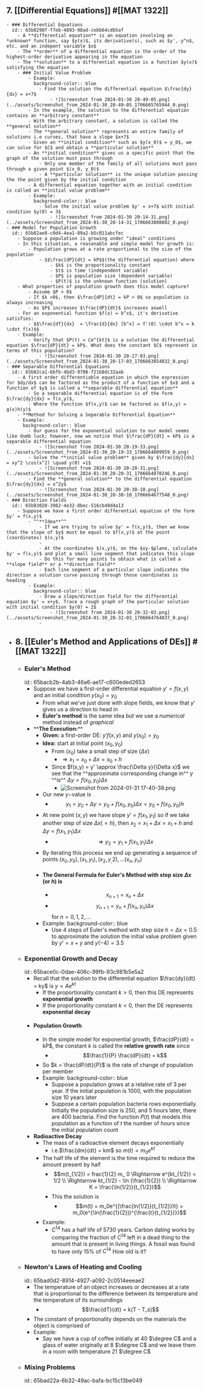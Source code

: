 ## 7. [[Differential Equations]] #[[MAT 1322]]
	- ### Differential Equations
	  id:: 65b8298f-f7eb-4893-98ad-cebb64cdb5af
		- A **differential equation** is an equation involving an *unknown* function, say $y(x)$, its derivative(s), such as $y', y^n$, etc. and an indepent variable $x$
		- The **order** of a differential equation is the order of the highest-order derivative appearing in the equation
		- The **solution** to a differential equation is a function $y(x)$ satisfying the equation
		- ### Initial Value Problem
			- Example:
			  background-color:: blue
				- Find the solution the differential equation $\frac{dy}{dx} = x+7$
					- ![Screenshot from 2024-01-30 20-49-05.png](../assets/Screenshot_from_2024-01-30_20-49-05_1706665765944_0.png)
			- In the example, the solution to the differential equation contains an **arbitrary constant**
			- With the arbitrary constant, a solution is called the **general solution**
			- The **general solution** represents an entire family of solutions i.e curves, that have a slope $x+7$
			- Given an **initial condition** such as $y(x_0)$ = y_0$, we can solve for $C$ and obtain a **particular solution**
			- An **initial condition** gives us a specific point that the graph of the solution must pass through
				- Only one member of the family of all solutions must pass through a given point $(x_0, y_0)$
				- A **particular solution** is the unique solution passing the the point given by the initial condition
			- A differential equation together with an initial condition is called an **initial value problem**
			- Example:
			  background-color:: blue
				- Solve the initial value problem $y' = x+7$ with initial condition $y(0) = 3$
					- ![Screenshot from 2024-01-30 20-14-31.png](../assets/Screenshot_from_2024-01-30_20-14-31_1706663808802_0.png)
	- ### Model for Population Growth
	  id:: 65b82ae8-c0d4-4ea1-89a2-b5c011abcfec
		- Suppose a population is growing under "ideal" conditions
		- In this situation, a reasonable and simple model for growth is:
			- Population grows at a rate proportional to the size of the population
				- $$\frac{dP}{dt} = kP$$(the differential equation) where
					- $k$ is the proportionality constant
					- $t$ is time (independent variable)
					- $P$ is population size (dependent variable)
					- $P(t)$ is the unknown function (solution)
		- What properties of population growth does this model capture?
			- Assume $P > 0$
			- If $k >0$, then $\frac{dP}{dt} = kP > 0$ so population is always increasing
			- As $P$ increases $\frac{dP}{dt}$ increases aswell
		- For an exponential function $f(x) = b^x$, it's derivative satisfies:
			- $$\frac{df}{dx}  = \frac{d}{dx} [b^x] = f'(0) \cdot b^x = k \cdot f(x)$$
		- Example:
			- Verify that $P(t) = Ce^{kt}$ is a solution the differential equation $\frac{dP}{dt} = kP$. What does the constant $C$ represent in terms of this population?
				- ![Screenshot from 2024-01-30 20-17-03.png](../assets/Screenshot_from_2024-01-30_20-17-03_1706663854032_0.png)
	- ### Separable Differential Equations
	  id:: 65b82ca1-6bfb-4bd3-9708-f21b8dc32aab
		- A first order differentiable equation in which the expression for $dy/dx$ can be factored as the product of a function of $x$ and a function of $y$ is called a **separable differential equation**
			- So a separable differential equation is of the form $\frac{dy}{dx} = f(x,y)$,
			- Where the function $f(x,y)$ can be factored as $f(x,y) = g(x)h(y)$
		- **Method for Solving a Separable Differential Equation**
		- Example:
		  background-color:: blue
			- Our guess for the exponential solution to our model seems like dumb luck; however, now we notice that $\frac{dP}{dt} = kP$ is a separable differential equation
				- ![Screenshot from 2024-01-30 20-19-33.png](../assets/Screenshot_from_2024-01-30_20-19-33_1706664009959_0.png)
			- Solve the **initial value problem** given by $\frac{dy}{dx} = xy^2 \cos(x^2) \quad y(0) =1$
				- ![Screenshot from 2024-01-30 20-20-31.png](../assets/Screenshot_from_2024-01-30_20-20-31_1706664070246_0.png)
			- Find the **general solution** to the differential equation $\frac{dy}{dx} = x^2y$
				- ![Screenshot from 2024-01-30 20-30-10.png](../assets/Screenshot_from_2024-01-30_20-30-10_1706664677548_0.png)
	- ### Direction Fields
	  id:: 65b83020-3982-4e32-8bec-516cb48d4a13
		- Suppose we have a first order differential equation of the form $y' = f(x,y)$
			- ^^**Idea**^^
				- If we are trying to solve $y' = f(x,y)$, then we know that the slope of $y$ must be equal to $f(x,y)$ at the point (coordinates) $(x,y)$
				-
				- At the coordinates $(x,y)$, on the $xy-$plane, calculate $y' = f(x,y)$ and plot a small line segment that indicates this slope
				- Do this for many points to obtain what is called a **slope field** or a **direction field**
				- Each line segment of a particular slope indicates the direction a solution curve passing through those coordinates is heading
			- Example:
			  background-color:: blue
				- Draw a slope/direction field for the differential equation $y' = x+y$. Trace a rough graph of the particular solution with initial condition $y(0) = 2$
					- ![Screenshot from 2024-01-30 20-32-03.png](../assets/Screenshot_from_2024-01-30_20-32-03_1706664764837_0.png)
				-
- ## 8. [[Euler's Method and Applications of DEs]] #[[MAT 1322]]
	- ### Euler's Method
	  id:: 65bacb2b-4ab3-46a6-ae17-c600eded2653
		- Suppose we have a first-order differential equation $y ' = f(x,y)$ and an initial condition $y(x_0) = y_0$
			- From what we've just done with slope fields, we know that $y'$ gives us a direction to head in
			- **Euler's method** is the same idea but we use a *numerical* method instead of *graphical*
		- **^^The Execution:^^**
			- **Given:** a first-order DE: $y'f(x,y)$ and $y(x_0) = y_0$
			- **Idea:** start at initial point $(x_0,y_0)$
				- From $(x_0)$ take a small step of size $(\Delta x)$
					- $\Rightarrow x_1 = x_0 + \Delta x = x_0 + h$
				- Since $f(x,y) = y' \approx \frac{\Delta y}{\Delta x}$ we see that the ^^approximate corresponding change in^^ $y$ ^^is^^ $\Delta y = f(x_0, y_0) \Delta x$
					- ![Screenshot from 2024-01-31 17-40-38.png](../assets/Screenshot_from_2024-01-31_17-40-38_1706740877280_0.png)
			- Our new $y-$value is
				- $$y_1 = y_0 + \Delta y = y_0 + f(x_0, y_0) \Delta x = y_0 + f(x_0, y_0) h$$
			- At new point $(x,y)$ we have slope $y' = f(x_1, y_1)$ so if we take another step of size $\Delta x (=h)$, then $x_2 = x_1 + \Delta x = x_1 +h$ and $\Delta y = f(x_1, y_1) \Delta x$
				- $$\Rightarrow y_2 = y_1 + f(x_1, y_1) \Delta x$$
			- By iterating this process we end up generating a sequence of points $(x_0, y_0), (x_1, y_1), (x_2, y_,2),... (x_n, y_n)$
			- #### The General Formula for Euler's Method with step size $\Delta x$ (or $h$) is
				- $$x_{n+1} = x_n + \Delta x$$
				- $$y_{n+1} = y_n + f(x_n, y_n) \Delta x$$ for $n = 0,1,2,...$
			- Example:
			  background-color:: blue
				- Use 4 steps of Euler's method with step size $h = \Delta x = 0.5$ to approximate the solution the initial value problem given by $y' = x+y$ and $y(-4) = 3.5$
	- ### Exponential Growth and Decay
	  id:: 65bace0c-0dae-406c-99fb-93c981b5e5a2
		- Recall that the solution to the differential equation $\frac{dy}{dt} = ky$ is $y = Ae^{kt}$
			- If the proportionality constant $k > 0$, then this DE represents **exponential growth**
			- If the proportionality constant $k < 0$, then the DE represents **exponential decay**
		- #### Population Growth
			- In the simple model for exponential growth, $\frac{dP}{dt} = kP$, the constant $k$ is called the **relative growth rate** since
				- $$\frac{1}{P} \frac{dP}{dt} = k$$
			- So $k = \frac{dP/dt}{P}$ is the rate of change of population per member
			- Example:
			  background-color:: blue
				- Suppose a population grows at a relative rate of $3%$ per year. If the initial population is 1000, with the population size 10 years later
				- Suppose a certain population bacteria rows exponentially. Initially the population size is 250, and 5 hours later, there are 400 bacteria. Find the function $P(t)$ that models this population as a function of $t$ the number of hours since the initial population count
		- **Radioactive Decay**
			- The mass of a radioactive element decays exponentially
				- i.e.$\frac{dm}{dt} = km$ so $m(t) = m_0e^{kt}$
			- The half life of the element is the time required to reduce the amount present by half
				- $$m(t_{1/2}) = frac{1}{2} m_ 0 \Rightarrow e^{kt_{1/2}} = 1/2 \\ \Rightarrow kt_{1/2} - \ln (\frac{1}{2}) \\ \Rightarrow K = \frac{\ln(1/2)}{t_{1/2}}$$
				- This the solution is
					- $$m(t) = m_0e^{(\frac{ln(1/2)}{t_{1/2}})t} = m_0(e^{\ln(\frac{1}{2}))^{\frac{t}{t_{1/2}}}}$$
			- Example:
				- $C^{14}$ has a half life of 5730 years. Carbon dating works by comparing the fraction of $C^{14}$ left in a dead thing to the amount that is present in living things. A fossil was found to have only 15% of $C^{14}$ How old is it?
	- ### Newton's Laws of Heating and Cooling
	  id:: 65bad0d2-8914-4927-a092-2c0514eeeae2
		- The temperature of an object increases or decreases at a rate that is proportional to the difference between its temperature and the temperature of its surroundings
			- $$\frac{dT}{dt} = k(T - T_s)$$
		- The constant of proportionality depends on the materials the object is comprised of
		- Example:
			- Say we have a cup of coffee initially at 40 $\degree C$ and a glass of water originally at 8 $\degree C$ and we leave them in a room with temperature 21 $\degree C$
	- ### Mixing Problems
	  id:: 65bad22a-6b32-49ac-bafa-bc15c13be049